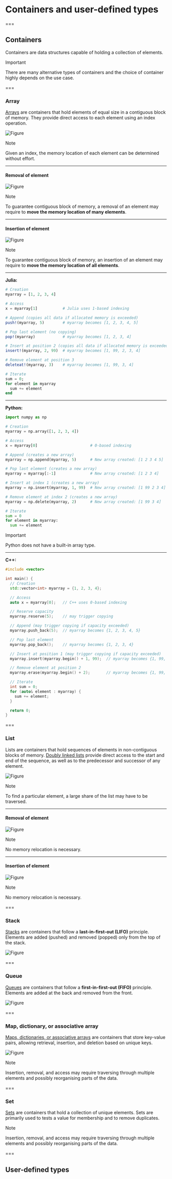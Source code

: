 # Containers and user-defined types

===

## Containers

Containers are data structures capable of holding a collection of elements.

> [!IMPORTANT]
> There are many alternative types of containers and the choice of container highly depends on the use case.

===

### Array

[Arrays](https://en.wikipedia.org/wiki/Array_(data_structure)) are containers that hold elements of equal size in a contiguous block of memory. They provide direct access to each element using an index operation.

![Figure](03-lecture/array.svg)

> [!NOTE]
> Given an index, the memory location of each element can be determined without effort.

---

#### Removal of element

![Figure](03-lecture/array_removal.svg)


> [!NOTE]
> To guarantee contiguous block of memory, a removal of an element may require to **move the memory location of many elements**.

---

#### Insertion of element

![Figure](03-lecture/array_insertion.svg)

> [!NOTE]
> To guarantee contiguous block of memory, an insertion of an element may require to **move the memory location of all elements**.

---

**Julia:**
```julia [1-2|4-5|7-8|10-11|13-14|16-17|19-23]
# Creation
myarray = [1, 2, 3, 4]

# Access
x = myarray[1]           # Julia uses 1-based indexing

# Append (copies all data if allocated memory is exceeded)
push!(myarray, 5)        # myarray becomes [1, 2, 3, 4, 5]

# Pop last element (no copying)
pop!(myarray)            # myarray becomes [1, 2, 3, 4]

# Insert at position 2 (copies all data if allocated memory is exceeded)
insert!(myarray, 2, 99)  # myarray becomes [1, 99, 2, 3, 4]

# Remove element at position 3
deleteat!(myarray, 3)    # myarray becomes [1, 99, 3, 4]

# Iterate
sum = 0;
for element in myarray
  sum += element
end
```
<!-- .element style="height:600px;" -->

---

**Python:**
```python [1|3-4|6-7|9-10|12-13|15-16|18-19|21-25]
import numpy as np

# Creation
myarray = np.array([1, 2, 3, 4])

# Access
x = myarray[0]                       # 0-based indexing

# Append (creates a new array)
myarray = np.append(myarray, 5)      # New array created: [1 2 3 4 5]

# Pop last element (creates a new array)
myarray = myarray[:-1]               # New array created: [1 2 3 4]

# Insert at index 1 (creates a new array)
myarray = np.insert(myarray, 1, 99)  # New array created: [1 99 2 3 4]

# Remove element at index 2 (creates a new array)
myarray = np.delete(myarray, 2)      # New array created: [1 99 3 4]

# Iterate
sum = 0
for element in myarray:
  sum += element
```
<!-- .element style="height:600px;" -->

> [!IMPORTANT]
> Python does not have a built-in array type.

---

**C++:**
```cpp [1|4-5|7-8|10-11|13-14|16-17|19-20|22-23|25-29]
#include <vector>

int main() {
  // Creation
  std::vector<int> myarray = {1, 2, 3, 4};

  // Access
  auto x = myarray[0];   // C++ uses 0-based indexing

  // Reserve capacity
  myarray.reserve(5);    // may trigger copying

  // Append (may trigger copying if capacity exceeded)
  myarray.push_back(5);  // myarray becomes {1, 2, 3, 4, 5}

  // Pop last element
  myarray.pop_back();    // myarray becomes {1, 2, 3, 4}

  // Insert at position 1 (may trigger copying if capacity exceeded)
  myarray.insert(myarray.begin() + 1, 99);  // myarray becomes {1, 99, 2, 3, 4}

  // Remove element at position 2
  myarray.erase(myarray.begin() + 2);       // myarray becomes {1, 99, 3, 4}

  // Iterate
  int sum = 0;
  for (auto& element : myarray) {
    sum += element;
  }

  return 0;
}
```
<!-- .element style="height:600px;" -->

===

### List

Lists are containers that hold sequences of elements in non-contiguous blocks of memory. [Doubly linked lists](https://en.wikipedia.org/wiki/Doubly_linked_list) provide direct access to the start and end of the sequence, as well as to the predecessor and successor of any element.

![Figure](03-lecture/list.svg)

> [!NOTE]
> To find a particular element, a large share of the list may have to be traversed.

---

#### Removal of element

![Figure](03-lecture/list_removal.svg)

> [!NOTE]
> No memory relocation is necessary.

---

#### Insertion of element

![Figure](03-lecture/list_insertion.svg)

> [!NOTE]
> No memory relocation is necessary.

===

### Stack

[Stacks](https://en.wikipedia.org/wiki/Stack_(abstract_data_type)) are containers that follow a **last-in-first-out (LIFO)** principle. Elements are added (pushed) and removed (popped) only from the top of the stack.

![Figure](03-lecture/stack.svg)

===

### Queue

[Queues](https://en.wikipedia.org/wiki/Queue_(abstract_data_type)) are containers that follow a **first-in-first-out (FIFO)** principle. Elements are added at the back and removed from the front.

![Figure](03-lecture/queue.svg)

===

### Map, dictionary, or associative array

[Maps, dictionaries, or associative arrays](https://en.wikipedia.org/wiki/Map_(data_structure)) are containers that store key-value pairs, allowing retrieval, insertion, and deletion based on unique keys.

![Figure](03-lecture/map.svg)

> [!NOTE]
> Insertion, removal, and access may require traversing through multiple elements and possibly reorganising parts of the data.

===

### Set

[Sets](https://en.wikipedia.org/wiki/Set_(data_structure)) are containers that hold a collection of unique elements. Sets are primarily used to tests a value for membership and to remove duplicates.

> [!NOTE]
> Insertion, removal, and access may require traversing through multiple elements and possibly reorganising parts of the data.

===

## User-defined types
